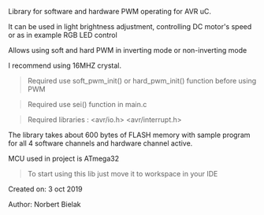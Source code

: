 Library for software and hardware PWM operating for AVR uC.

It can be used in light brightness adjustment, controlling DC motor's speed or
as in example RGB LED control
 
Allows using soft and hard PWM in inverting mode or non-inverting mode
 
I recommend using 16MHZ crystal.
 
>Required use soft_pwm_init() or hard_pwm_init() function before using PWM

>Required use sei() function in main.c

>Required libraries : <avr/io.h> <avr/interrupt.h>
 
The library takes about 600 bytes of FLASH memory with sample program
for all 4 software channels and hardware channel active.
 
MCU used in project is ATmega32
 
>To start using this lib just move it to workspace in your IDE 
 
   Created on: 3 oct 2019
   
   Author: Norbert Bielak
